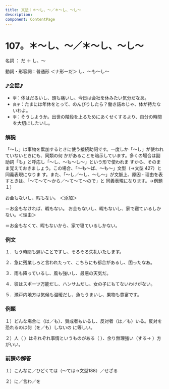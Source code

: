 ```yaml
---
title: 文法：＊～し、～／＊～し、～し～
description:
component: ContentPage
---
```



# 107。＊～し、～／＊～し、～し～
名詞 ： だ ＋ し、～

動詞・形容詞：普通形 ＜ナ形ーだ＞ し、～も～し～
### ♪会話♪
- `李`：体はだるいし、頭も痛いし、今日は会社を休みたい気分だなあ。
- `良子`：たまには年休をとって、のんびりしたら？働き詰めじゃ、体が持たないわよ。
- `李`：そうしようか。出世の階段を上るためにあくせくするより、自分の時間を大切にしたいし。
### 解説
「～し」は事物を累加するときに使う接続助詞です。一度しか「～し」が使われていないときにも、同類の何 かがあることを暗示しています。多くの場合は副助詞「も」と呼応し「～し、～も～し～」という形で使われま すから、そのまま覚えておきましょう。この場合、「～も～ば、～も～」文型（→文型 427）と同義表現になりま す。また、「～し／～し、～し～」が文脈上、原因・理由を表すときは、「～て～て～から／～て～て～ので」と 同義表現になります。→例題１）

お金もないし、暇もない。 ＜添加＞

＝お金もなければ、暇もない。 お金もないし、暇もないし、家で寝ているしかない。＜理由＞

＝お金もなくて、暇もないから、家で寝ているしかない。
### 例文
１．もう時間も遅いことですし、そろそろ失礼いたします。

２．急に残業しろと言われたって、こちらにも都合があるし、困ったなあ。

３．雨も降っているし、風も強いし、最悪の天気だ。

４．彼はスポーツ万能だし、ハンサムだし、女の子にもてないわけがない。

５．瀬戸内地方は気候も温暖だし、魚もうまいし、果物も豊富です。
### 例題
１）どんな場合に（は／も）、賛成者もいるし、反対者（は／も）いる。反対を恐れるのは何（を／も）しないの に等しい。

２）人（ ）はそれぞれ事情というものがある（ ）、余り無理強い（する→ ）方がいい。
### 前課の解答
１）こんなに／ひどくては（～ては→文型188）／せざる

２）に／言わ／を
